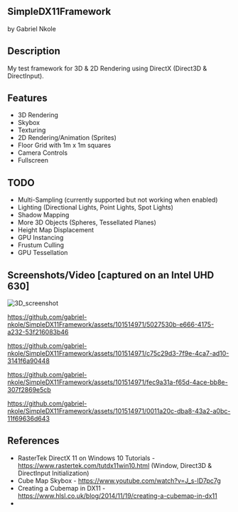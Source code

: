## SimpleDX11Framework
by Gabriel Nkole

## Description
My test framework for 3D & 2D Rendering using DirectX (Direct3D & DirectInput).

## Features
- 3D Rendering
- Skybox
- Texturing
- 2D Rendering/Animation (Sprites)
- Floor Grid with 1m x 1m squares
- Camera Controls
- Fullscreen

## TODO
- Multi-Sampling (currently supported but not working when enabled)
- Lighting (Directional Lights, Point Lights, Spot Lights)
- Shadow Mapping
- More 3D Objects (Spheres, Tessellated Planes)
- Height Map Displacement
- GPU Instancing
- Frustum Culling
- GPU Tessellation


## Screenshots/Video [captured on an Intel UHD 630]
![3D_screenshot](https://github.com/gabriel-nkole/SimpleDX11Framework/assets/101514971/e8dd4a42-d862-4e3a-8220-254410558b93)

https://github.com/gabriel-nkole/SimpleDX11Framework/assets/101514971/5027530b-e666-4175-a232-53f216083b46

https://github.com/gabriel-nkole/SimpleDX11Framework/assets/101514971/c75c29d3-7f9e-4ca7-ad10-3141f6a90448

https://github.com/gabriel-nkole/SimpleDX11Framework/assets/101514971/fec9a31a-f65d-4ace-bb8e-307f2869e5cb

https://github.com/gabriel-nkole/SimpleDX11Framework/assets/101514971/0011a20c-dba8-43a2-a0bc-11f69636d643


## References
- RasterTek DirectX 11 on Windows 10 Tutorials - https://www.rastertek.com/tutdx11win10.html (Window, Direct3D & DirectInput Initialization)
- Cube Map Skybox - https://www.youtube.com/watch?v=J_s-ID7pc7g
- Creating a Cubemap in DX11 - https://www.hlsl.co.uk/blog/2014/11/19/creating-a-cubemap-in-dx11
- 
